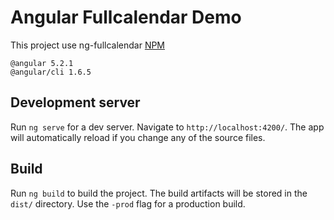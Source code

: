 # Angular Fullcalendar Demo



This project use ng-fullcalendar [NPM](https://www.npmjs.com/package/ng-fullcalendar)
```
@angular 5.2.1
@angular/cli 1.6.5
```


## Development server

Run `ng serve` for a dev server. Navigate to `http://localhost:4200/`. The app will automatically reload if you change any of the source files.


## Build

Run `ng build` to build the project. The build artifacts will be stored in the `dist/` directory. Use the `-prod` flag for a production build.

